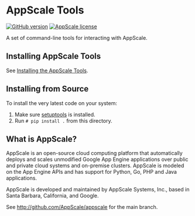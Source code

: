# AppScale Tools
[![GitHub version](https://badge.fury.io/gh/AppScale%2Fappscale-tools.svg)](http://badge.fury.io/gh/AppScale%2Fappscale-tools)
[![AppScale license](https://img.shields.io/badge/license-Apache%202-blue.svg)](https://github.com/AppScale/appscale-tools/blob/master/LICENSE)

A set of command-line tools for interacting with AppScale.

## Installing AppScale Tools
See [Installing the AppScale Tools](https://github.com/AppScale/appscale-tools/wiki/Installing-the-AppScale-Tools).

## Installing from Source
To install the very latest code on your system:

1. Make sure [setuptools](https://pypi.python.org/pypi/setuptools) is installed.
2. Run `# pip install .` from this directory.

## What is AppScale?
AppScale is an open-source cloud computing platform that automatically deploys and scales unmodified Google App Engine
applications over public and private cloud systems and on-premise clusters. AppScale is modeled on the App Engine APIs
and has support for Python, Go, PHP and Java applications.

AppScale is developed and maintained by AppScale Systems, Inc., based in Santa Barbara, California, and Google.

See http://github.com/AppScale/appscale for the main branch.
